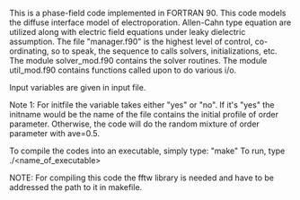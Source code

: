 This is a phase-field code implemented in FORTRAN 90. This code models the diffuse interface model of electroporation. Allen-Cahn type equation are utilized along with electric field equations under leaky dielectric assumption. The file "manager.f90" is the highest level of control, co-ordinating, so to speak, the sequence to calls solvers, initializations, etc. The module solver_mod.f90 contains the  solver routines. The module util_mod.f90 contains functions called upon to do various i/o.

Input variables are given in input file.

Note 1: For initfile the variable takes either "yes" or "no". If it's "yes" the initname would be the name of the file contains the initial profile of order parameter. Otherwise, the code will do the random mixture of order parameter with ave=0.5.

To compile the codes into an executable, simply type: "make"
To run, type ./<name_of_executable>

NOTE: For compiling this code the fftw library is needed and have to be addressed the path to it in makefile.
